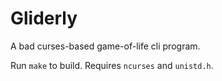 # Gliderly
A bad curses-based game-of-life cli program.

Run `make` to build. Requires `ncurses` and `unistd.h`.
